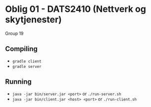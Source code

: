 # Oblig 01 - DATS2410 (Nettverk og skytjenester)
Group 19

## Compiling
* `gradle client`
* `gradle server`

## Running
* `java -jar bin/server.jar <port>` or `./run-server.sh`
* `java -jar bin/client.jar <host> <port>` or `./run-client.sh`
